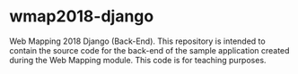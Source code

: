 # wmap2018-django
Web Mapping 2018 Django (Back-End). This repository is intended to contain the source code for the back-end of the sample application created during the Web Mapping module. This code is for teaching purposes. 
